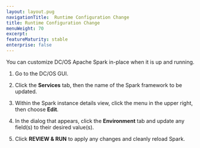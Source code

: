 ```yaml
---
layout: layout.pug
navigationTitle:  Runtime Configuration Change
title: Runtime Configuration Change
menuWeight: 70
excerpt:
featureMaturity: stable
enterprise: false
---
```


<!-- This source repo for this topic is https://github.com/mesosphere/spark-build -->


You can customize DC/OS Apache Spark in-place when it is up and running.

1.  Go to the DC/OS GUI.

1.  Click the **Services** tab, then the name of the Spark
framework to be updated.

1.  Within the Spark instance details view, click the menu in the upper right, then choose **Edit**.

1.  In the dialog that appears, click the **Environment** tab and update any field(s) to their desired value(s).

1.  Click **REVIEW & RUN** to apply any changes and cleanly reload Spark.

